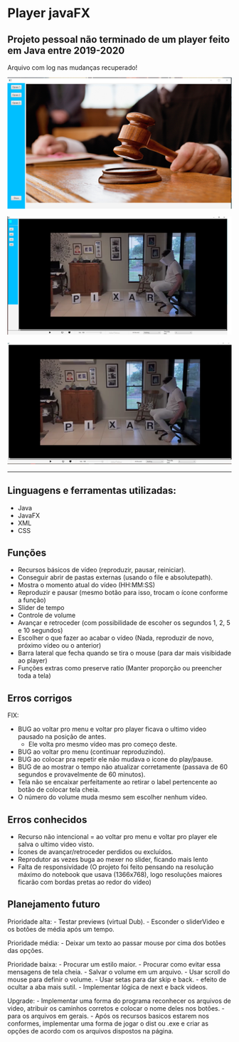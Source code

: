 # Player javaFX
## Projeto pessoal não terminado de um player feito em Java entre 2019-2020

Arquivo com log nas mudanças recuperado!

![Página inicial](Telainicial.PNG)

![Forma 1](Forma1.png)

![Forma 2](Forma2.PNG)


---

## Linguagens e ferramentas utilizadas:

- Java
- JavaFX
- XML
- CSS

## Funções

- Recursos básicos de vídeo (reproduzir, pausar, reiniciar).
- Conseguir abrir de pastas externas (usando o file e absolutepath).
- Mostra o momento atual do vídeo (HH:MM:SS)
- Reproduzir e pausar (mesmo botão para isso, trocam o ícone conforme a função)
- Slider de tempo
- Controle de volume
- Avançar e retroceder (com possibilidade de escoher os segundos 1, 2, 5 e 10 segundos)
- Escolher o que fazer ao acabar o vídeo (Nada, reproduzir de novo, próximo vídeo ou o anterior)
- Barra lateral que fecha quando se tira o mouse (para dar mais visibidade ao player)
- Funções extras como preserve ratio (Manter proporção ou preencher toda a tela)

## Erros corrigos

FIX:

- BUG ao voltar pro menu e voltar pro player ficava o ultimo video pausado na posição de antes.
	- Ele volta pro mesmo vídeo mas pro começo deste.
- BUG ao voltar pro menu (continuar reproduzindo).
- BUG ao colocar pra repetir ele não mudava o icone do play/pause.
- BUG de ao mostrar o tempo não atualizar corretamente (passava de 60 segundos e provavelmente de 60 minutos).
- Tela não se encaixar perfeitamente ao retirar o label pertencente ao botão de colocar tela cheia.
- O número do volume muda mesmo sem escolher nenhum vídeo.

## Erros conhecidos

- Recurso não intencional = ao voltar pro menu e voltar pro player ele salva o ultimo video visto.
- Ícones de avançar/retroceder perdidos ou excluídos.
- Reprodutor as vezes buga ao mexer no slider, ficando mais lento
- Falta de responsividade (O projeto foi feito pensando na resolução máximo do notebook que usava (1366x768), logo resoluções maiores ficarão com bordas pretas ao redor do vídeo)


## Planejamento futuro

Prioridade alta:
	- Testar previews (virtual Dub).
	- Esconder o sliderVideo e os botões de média após um tempo.
	
Prioridade média:
	- Deixar um texto ao passar mouse por cima dos botões das opções.

Prioridade baixa:
	- Procurar um estilo maior.
	- Procurar como evitar essa mensagens de tela cheia.
	- Salvar o volume em um arquivo.
	- Usar scroll do mouse para definir o volume.
	- Usar setas para dar skip e back.
	- efeito de ocultar a aba mais sutil.
	- Implementar lógica de next e back videos.
	
Upgrade:
	- Implementar uma forma do programa reconhecer os arquivos de video, atribuir os caminhos corretos e colocar o nome deles nos botões.
			- para os arquivos em gerais.
	- Após os recursos basicos estarem nos conformes, implementar uma forma de jogar o dist ou .exe e criar as opções de acordo com os arquivos dispostos na página.

